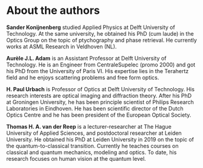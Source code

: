 # About the authors

**Sander Konijnenberg** studied Applied Physics at Delft University of Technology. At the same university, he obtained his PhD (cum laude) in the Optics Group on the topic of ptychography and phase retrieval. He currently works at ASML Research in Veldhoven (NL).

**Aur&egrave;le J.L. Adam** is an Assistant Professor at Delft University of Technology. He is an Engineer from CentraleSupelec (promo 2000) and got his PhD from the University of Paris VI. His expertise lies in the Terahertz field and he enjoys scattering problems and free form optics.

**H. Paul Urbach** is Professor of Optics at Delft University of Technology. His research interests are optical imaging and diffraction theory.  After his PhD at Groningen University, he has been principle scientist of Philips Research Laboratories in Eindhoven. He has been scientific director of the Dutch Optics Centre and he has been president of the European Optical Society. 

**Thomas H. A. van der Reep** is a lecturer-researcher at The Hague University of Applied Sciences, and postdoctoral researcher at Leiden University. He obtained his PhD at Leiden University in 2019 on the topic of the quantum-to-classical transition. Currently he teaches courses on classical and quantum mechanics, modeling and optics. To date, his research focuses on human vision at the quantum level.
